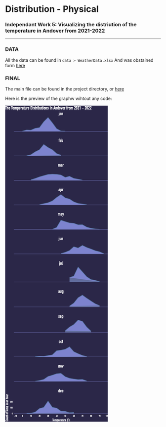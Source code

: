 # Distribution - Physical
### Independant Work 5: Visualizing the distriution of the temperature in Andover from 2021-2022

---

### **DATA**

All the data can be found in ```data > WeatherData.xlsx```
And was obstained form [here](https://www.visualcrossing.com/weather/weather-data-services)

### **FINAL**

The main file can be found in the project directory, or [here](http://htmlpreview.github.io/?https://github.com/Brian-Masse/Rain-Distribution-Visualization/blob/main/exports/distributions.html)

Here is the preview of the graphw wihtout any code:

![Image]( https://github.com/Brian-Masse/Rain-Distribution-Visualization/blob/main/exports/final.png )
